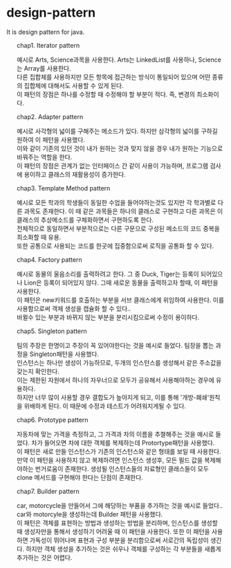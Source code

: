 # design-pattern

<p> It is design pattern for java.
</p>

<ui>
  <ol>chap1. Iterator pattern
    <p>예시로 Arts, Science과목을 사용한다. Arts는 LinkedList를 사용하나, Science는 Array를 사용한다.<br>
    다른 집합체를 사용하지만 모든 항목에 접근하는 방식이 통일되어 있으며 어떤 종류의 집합체에 대해서도 사용할 수 있게 된다.<br>
    이 패턴의 장점은 하나를 수정할 때 수정해야 할 부분이 적다. 즉, 변경의 최소화이다.</p>
  </ol>
  <ol>chap2. Adapter pattern
    <p>예시로 사각형의 넓이를 구해주는 메소드가 있다. 하지만 삼각형의 넓이를 구하길 원하여 이 패턴을 사용했다.<br>
    이와 같이 기존의 있던 것이 내가 원하는 것과 맞지 않을 경우 내가 원하는 기능으로 바꿔주는 역할을 한다.<br>
    이 패턴의 장점은 관계가 없는 인터페이스 간 같이 사용이 가능하며, 프로그램 검사에 용이하고 클래스의 재활용성이 증가한다.</p>
  </ol>
  <ol>chap3. Template Method pattern
    <p>예시로 모든 학과의 학생들이 동일한 수업을 들어야하는것도 있지만 각 학과별로 다른 과목도 존재한다. 이 때 같은 과목들은 하나의 클래스로 구현하고 다른 과목은 이 클래스의 추상메소드를 구체화하면서 구현하도록 한다.<br>
    전체적으로 동일하면서 부분적으로는 다른 구문으로 구성된 메소드의 코드 중복을 최소화할 때 유용.<br>
    또한 공통으로 사용되는 코드를 한곳에 집중함으로써 로직을 공통화 할 수 있다.</p>
  </ol>
    <ol>chap4. Factory pattern
    <p>예시로 동물의 울음소리를 출력하려고 한다. 그 중 Duck, Tiger는 등록이 되어있으나 Lion은 등록이 되어있지 않다. 그때 새로운 동물을 출력하고자 할때, 이 패턴을 사용한다.<br>
    이 패턴은 new키워드를 호출하는 부분을 서브 클래스에게 위임하여 사용한다. 이를 사용함으로써 객체 생성을 캡슐화 할 수 있다..<br>
    바뀔수 있는 부분과 바뀌지 않는 부분을 분리시킴으로써 수정이 용이하다.</p>
  </ol>
   <ol>chap5. Singleton pattern
    <p>팀의 주장은 한명이고 주장이 꼭 있어야한다는 것을 예시로 들었다. 팀장을 뽑는 과정을 Singleton패턴을 사용했다.<br>
    인스턴스는 하나만 생성이 가능하므로, 두개의 인스턴스를 생성해서 같은 주소값을 갖는지 확인한다.<br>
    이는 제한된 자원에서 하나의 자우너으로 모두가 공유해서 사용해야하는 경우에 유용하다.<br>
     하지만 너무 많이 사용할 경우 결합도가 높아지게 되고, 이를 통해 '개방-폐쇄'원칙을 위배하게 된다. 이 때문에 수정과 테스트가 어려워지게될 수 있다.</p>
  </ol>
   <ol>chap6. Prototype pattern
    <p>자동차에 맞는 가격을 측정하고, 그 가격과 차의 이름을 추쳘해주는 것을 예시로 들었다.  차가 들어오면 차에 대한 객체를 복제하는데 Protortype패턴을 사용했다.<br>
이 패턴은 새로 만들 인스턴스가 기존의 인스턴스와 같은 형태를 보일 때 사용한다. 만약 이 패턴을 사용하지 않고 복제하려면 인스턴스 생성후, 모든 필드 값을 복제해야하는 번거로움이 존재한다. 생성될 인스턴스들의 자료형인 클래스들이 모두 clone 메서드를 구현해야 한다는 단점이 존재한다.</p>
  </ol>
  
  <ol>chap7. Builder pattern
    <p>car, motorcycle을 만들어서 그에 해당하는 부품을 추가하는 것을 예시로 들었다..  car와 motorcyle을 생성하는데 Builder 패턴을 사용했다.<br>
이 패턴은 객체를 표현하는 방법과 생성하는 방법을 분리하며, 인스턴스를 생성할 때 생성자만을 통해서 생성하기 어려울 때 이 패턴을 사용한다. 또한 이 패턴을 사용하면 가독성이 뛰어나며 표현과 구성 부분을 분리함으로써 서로간의 독립성이 생긴다. 하지만 객체 생성을 추가하는 것은 쉬우나 객체를 구성하는 각 부분들을 새롭게 추가하는 것은 어렵다.</p>
  </ol>
 </ul>
